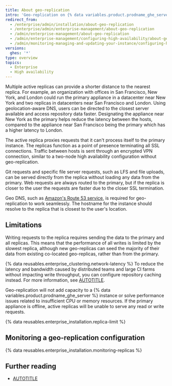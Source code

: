 ```yaml
---
title: About geo-replication
intro: 'Geo-replication on {% data variables.product.prodname_ghe_server %} uses multiple active replicas to fulfill requests from geographically distributed data centers.'
redirect_from:
  - /enterprise/admin/installation/about-geo-replication
  - /enterprise/admin/enterprise-management/about-geo-replication
  - /admin/enterprise-management/about-geo-replication
  - /admin/enterprise-management/configuring-high-availability/about-geo-replication
  - /admin/monitoring-managing-and-updating-your-instance/configuring-high-availability/about-geo-replication
versions:
  ghes: '*'
type: overview
topics:
  - Enterprise
  - High availability
---
```

Multiple active replicas can provide a shorter distance to the nearest replica. For example, an organization with offices in San Francisco, New York, and London could run the primary appliance in a datacenter near New York and two replicas in datacenters near San Francisco and London. Using geolocation-aware DNS, users can be directed to the closest server available and access repository data faster. Designating the appliance near New York as the primary helps reduce the latency between the hosts, compared to the appliance near San Francisco being the primary which has a higher latency to London.

The active replica proxies requests that it can't process itself to the primary instance. The replicas function as a point of presence terminating all SSL connections. Traffic between hosts is sent through an encrypted VPN connection, similar to a two-node high availability configuration without geo-replication.

Git requests and specific file server requests, such as LFS and file uploads, can be served directly from the replica without loading any data from the primary. Web requests are always routed to the primary, but if the replica is closer to the user the requests are faster due to the closer SSL termination.

Geo DNS, such as [Amazon's Route 53 service](https://docs.aws.amazon.com/Route53/latest/DeveloperGuide/routing-policy.html#routing-policy-geo), is required for geo-replication to work seamlessly. The hostname for the instance should resolve to the replica that is closest to the user's location.

## Limitations

Writing requests to the replica requires sending the data to the primary and all replicas. This means that the performance of all writes is limited by the slowest replica, although new geo-replicas can seed the majority of their data from existing co-located geo-replicas, rather than from the primary.

{% data reusables.enterprise_clustering.network-latency %} To reduce the latency and bandwidth caused by distributed teams and large CI farms without impacting write throughput, you can configure repository caching instead. For more information, see [AUTOTITLE](/admin/enterprise-management/caching-repositories/about-repository-caching).

Geo-replication will not add capacity to a {% data variables.product.prodname_ghe_server %} instance or solve performance issues related to insufficient CPU or memory resources. If the primary appliance is offline, active replicas will be unable to serve any read or write requests.

{% data reusables.enterprise_installation.replica-limit %}

## Monitoring a geo-replication configuration

{% data reusables.enterprise_installation.monitoring-replicas %}

## Further reading

* [AUTOTITLE](/admin/enterprise-management/configuring-high-availability/creating-a-high-availability-replica#creating-geo-replication-replicas)
